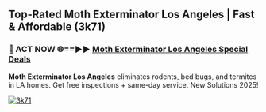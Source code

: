 ## Top-Rated Moth Exterminator Los Angeles | Fast & Affordable (3k71)

<h3>🐜 ACT NOW 🌐==►► <a href="https://tinyurl.com/2dysvsjj" rel="nofollow">Moth Exterminator Los Angeles Special Deals</a></h3>

**Moth Exterminator Los Angeles** eliminates rodents, bed bugs, and termites in LA homes. Get free inspections + same-day service. New Solutions 2025!

[![3k71](https://i.imgur.com/JCYaghj.jpeg)](https://tinyurl.com/2dysvsjj)